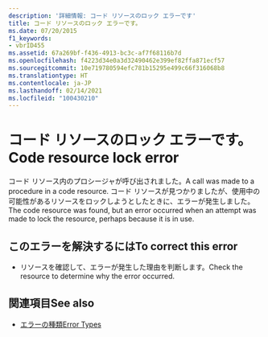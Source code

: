 ```yaml
---
description: '詳細情報: コード リソースのロック エラーです'
title: コード リソースのロック エラーです。
ms.date: 07/20/2015
f1_keywords:
- vbrID455
ms.assetid: 67a269bf-f436-4913-bc3c-af7f68116b7d
ms.openlocfilehash: f4223d34e0a3d32490462e399ef82ffa871ecf57
ms.sourcegitcommit: 10e719780594efc781b15295e499c66f316068b8
ms.translationtype: HT
ms.contentlocale: ja-JP
ms.lasthandoff: 02/14/2021
ms.locfileid: "100430210"
---
```

# <a name="code-resource-lock-error"></a><span data-ttu-id="2e37c-103">コード リソースのロック エラーです。</span><span class="sxs-lookup"><span data-stu-id="2e37c-103">Code resource lock error</span></span>

<span data-ttu-id="2e37c-104">コード リソース内のプロシージャが呼び出されました。</span><span class="sxs-lookup"><span data-stu-id="2e37c-104">A call was made to a procedure in a code resource.</span></span> <span data-ttu-id="2e37c-105">コード リソースが見つかりましたが、使用中の可能性があるリソースをロックしようとしたときに、エラーが発生しました。</span><span class="sxs-lookup"><span data-stu-id="2e37c-105">The code resource was found, but an error occurred when an attempt was made to lock the resource, perhaps because it is in use.</span></span>  
  
## <a name="to-correct-this-error"></a><span data-ttu-id="2e37c-106">このエラーを解決するには</span><span class="sxs-lookup"><span data-stu-id="2e37c-106">To correct this error</span></span>  
  
- <span data-ttu-id="2e37c-107">リソースを確認して、エラーが発生した理由を判断します。</span><span class="sxs-lookup"><span data-stu-id="2e37c-107">Check the resource to determine why the error occurred.</span></span>  
  
## <a name="see-also"></a><span data-ttu-id="2e37c-108">関連項目</span><span class="sxs-lookup"><span data-stu-id="2e37c-108">See also</span></span>

- [<span data-ttu-id="2e37c-109">エラーの種類</span><span class="sxs-lookup"><span data-stu-id="2e37c-109">Error Types</span></span>](../programming-guide/language-features/error-types.md)

